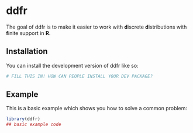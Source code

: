 
# ddfr

<!-- badges: start -->
<!-- badges: end -->

The goal of ddfr is to make it easier to work with **d**iscrete **d**istributions
with **f**inite support in **R**.

## Installation

You can install the development version of ddfr like so:

``` r
# FILL THIS IN! HOW CAN PEOPLE INSTALL YOUR DEV PACKAGE?
```

## Example

This is a basic example which shows you how to solve a common problem:

``` r
library(ddfr)
## basic example code
```

